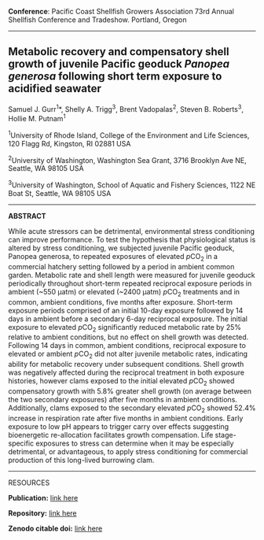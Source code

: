**Conference**: Pacific Coast Shellfish Growers Association 73rd Annual Shellfish Conference and Tradeshow. Portland, Oregon

---

## Metabolic recovery and compensatory shell growth of juvenile Pacific geoduck *Panopea generosa* following short term exposure to acidified seawater

Samuel J. Gurr<sup>1</sup>*, Shelly A. Trigg<sup>3</sup>, Brent Vadopalas<sup>2</sup>, Steven B. Roberts<sup>3</sup>, Hollie M. Putnam<sup>1</sup>

<sup>1</sup>University of Rhode Island, College of the Environment and Life Sciences, 120 Flagg Rd, Kingston, RI 02881 USA

<sup>2</sup>University of Washington, Washington Sea Grant, 3716 Brooklyn Ave NE, Seattle, WA 98105 USA

<sup>3</sup>University of Washington, School of Aquatic and Fishery Sciences, 1122 NE Boat St, Seattle, WA 98105 USA

---

**ABSTRACT**

While acute stressors can be detrimental, environmental stress conditioning can improve performance. To test the hypothesis that physiological status is altered by stress conditioning, we subjected juvenile Pacific geoduck, Panopea generosa, to repeated exposures of elevated *p*CO<sub>2</sub> in a commercial hatchery setting followed by a period in ambient common garden. Metabolic rate and shell length were measured for juvenile geoduck periodically throughout short-term repeated reciprocal exposure periods in ambient (~550 µatm) or elevated (~2400 µatm)  *p*CO<sub>2</sub> treatments and in common, ambient conditions, five months after exposure. Short-term exposure periods comprised of an initial 10-day exposure followed by 14 days in ambient before a secondary 6-day reciprocal exposure. The initial exposure to elevated *p*CO<sub>2</sub> significantly reduced metabolic rate by 25% relative to ambient conditions, but no effect on shell growth was detected. Following 14 days in common, ambient conditions, reciprocal exposure to elevated or ambient *p*CO<sub>2</sub> did not alter juvenile metabolic rates, indicating ability for metabolic recovery under subsequent conditions. Shell growth was negatively affected during the reciprocal treatment in both exposure histories, however clams exposed to the initial elevated *p*CO<sub>2</sub> showed compensatory growth with 5.8% greater shell growth (on average between the two secondary exposures) after five months in ambient conditions. Additionally, clams exposed to the secondary elevated *p*CO<sub>2</sub> showed 52.4% increase in respiration rate after five months in ambient conditions. Early exposure to low pH appears to trigger carry over effects suggesting bioenergetic re-allocation facilitates growth compensation. Life stage-specific exposures to stress can determine when it may be especially detrimental, or advantageous, to apply stress conditioning for commercial production of this long-lived burrowing clam.

---

RESOURCES

**Publication:** [link here](https://academic.oup.com/conphys/article/8/1/coaa024/5815653)

**Repository:** [link here](https://github.com/SamGurr?tab=repositories)

**Zenodo citable doi:** [link here](https://zenodo.org/record/3588326)
